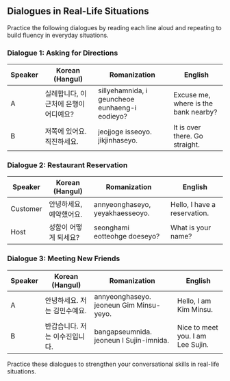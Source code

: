 ## Dialogues in Real-Life Situations

Practice the following dialogues by reading each line aloud and repeating to build fluency in everyday situations.

### Dialogue 1: Asking for Directions

| Speaker | Korean (Hangul)                              | Romanization                                     | English                                  |
|---------|----------------------------------------------|--------------------------------------------------|------------------------------------------|
| A       | 실례합니다, 이 근처에 은행이 어디예요?          | sillyehamnida, i geuncheoe eunhaeng-i eodieyo?     | Excuse me, where is the bank nearby?     |
| B       | 저쪽에 있어요. 직진하세요.                     | jeojjoge isseoyo. jikjinhaseyo.                     | It is over there. Go straight.            |

### Dialogue 2: Restaurant Reservation

| Speaker  | Korean (Hangul)                | Romanization                                | English                           |
|----------|--------------------------------|---------------------------------------------|-----------------------------------|
| Customer | 안녕하세요, 예약했어요.         | annyeonghaseyo, yeyakhaesseoyo.              | Hello, I have a reservation.      |
| Host     | 성함이 어떻게 되세요?           | seonghami eotteohge doeseyo?                  | What is your name?                |

### Dialogue 3: Meeting New Friends

| Speaker | Korean (Hangul)                     | Romanization                                  | English                             |
|---------|-------------------------------------|-----------------------------------------------|-------------------------------------|
| A       | 안녕하세요. 저는 김민수예요.           | annyeonghaseyo. jeoneun Gim Minsu-yeyo.        | Hello, I am Kim Minsu.              |
| B       | 반갑습니다. 저는 이수진입니다.          | bangapseumnida. jeoneun I Sujin-imnida.         | Nice to meet you. I am Lee Sujin.   |

Practice these dialogues to strengthen your conversational skills in real-life situations.